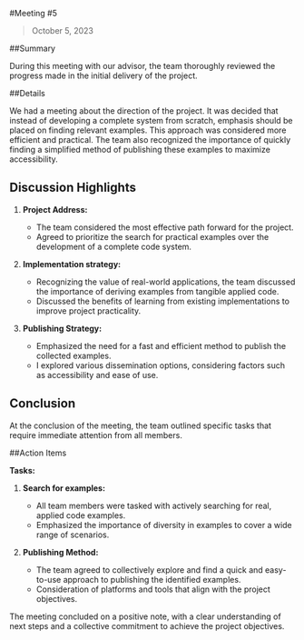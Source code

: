 #Meeting #5
> October 5, 2023

##Summary

During this meeting with our advisor, the team thoroughly reviewed the progress made in the initial delivery of the project.

##Details

We had a meeting about the direction of the project. It was decided that instead of developing a complete system from scratch, emphasis should be placed on finding relevant examples. This approach was considered more efficient and practical. The team also recognized the importance of quickly finding a simplified method of publishing these examples to maximize accessibility.

## Discussion Highlights

1. **Project Address:**
      - The team considered the most effective path forward for the project.
      - Agreed to prioritize the search for practical examples over the development of a complete code system.
  
2. **Implementation strategy:**
      - Recognizing the value of real-world applications, the team discussed the importance of deriving examples from tangible applied code.
      - Discussed the benefits of learning from existing implementations to improve project practicality.

3. **Publishing Strategy:**
      - Emphasized the need for a fast and efficient method to publish the collected examples.
      - I explored various dissemination options, considering factors such as accessibility and ease of use.

## Conclusion

At the conclusion of the meeting, the team outlined specific tasks that require immediate attention from all members.

##Action Items

**Tasks:**

1. **Search for examples:**
      - All team members were tasked with actively searching for real, applied code examples.
      - Emphasized the importance of diversity in examples to cover a wide range of scenarios.

2. **Publishing Method:**
      - The team agreed to collectively explore and find a quick and easy-to-use approach to publishing the identified examples.
      - Consideration of platforms and tools that align with the project objectives.

The meeting concluded on a positive note, with a clear understanding of next steps and a collective commitment to achieve the project objectives.